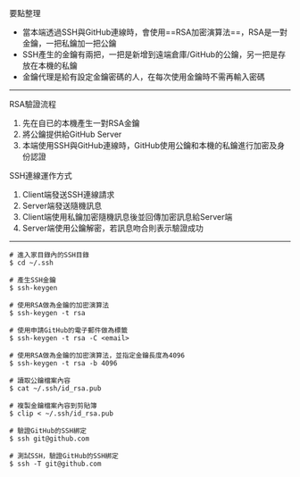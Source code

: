 要點整理
- 當本端透過SSH與GitHub連線時，會使用==RSA加密演算法==，RSA是一對金鑰，一把私鑰加一把公鑰
- SSH產生的金鑰有兩把，一把是新增到遠端倉庫/GitHub的公鑰，另一把是存放在本機的私鑰
- 金鑰代理是給有設定金鑰密碼的人，在每次使用金鑰時不需再輸入密碼

---

RSA驗證流程
1. 先在自已的本機產生一對RSA金鑰
2. 將公鑰提供給GitHub Server
3. 本端使用SSH與GitHub連線時，GitHub使用公鑰和本機的私鑰進行加密及身份認證

SSH連線運作方式
1. Client端發送SSH連線請求
2. Server端發送隨機訊息
3. Client端使用私鑰加密隨機訊息後並回傳加密訊息給Server端
4. Server端使用公鑰解密，若訊息吻合則表示驗證成功

---

```
# 進入家目錄內的SSH目錄
$ cd ~/.ssh
```

```
# 產生SSH金鑰
$ ssh-keygen
```

```
# 使用RSA做為金鑰的加密演算法
$ ssh-keygen -t rsa
```

```
# 使用申請GitHub的電子郵件做為標籤
$ ssh-keygen -t rsa -C <email>
```

```
# 使用RSA做為金鑰的加密演算法，並指定金鑰長度為4096
$ ssh-keygen -t rsa -b 4096
```

```
# 讀取公鑰檔案內容
$ cat ~/.ssh/id_rsa.pub
```

```
# 複製金鑰檔案內容到剪貼簿
$ clip < ~/.ssh/id_rsa.pub
```

```
# 驗證GitHub的SSH綁定
$ ssh git@github.com
```

```
# 測試SSH，驗證GitHub的SSH綁定
$ ssh -T git@github.com
```
